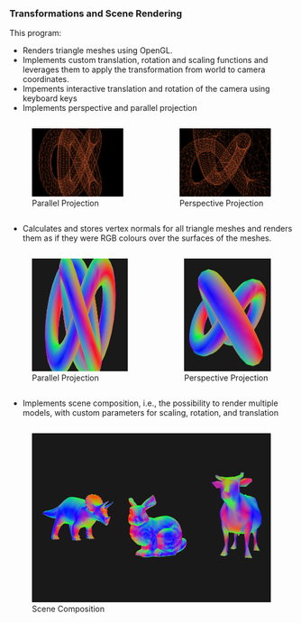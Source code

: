 ### Transformations and Scene Rendering

This program:
- Renders triangle meshes using OpenGL. 
- Implements custom translation, rotation and scaling functions and leverages them to apply the transformation from world to camera coordinates.
- Impements interactive translation and rotation of the camera using keyboard keys
- Implements perspective and parallel projection
 
<div style="display: flex; justify-content: center; gap: 20px;">
    <figure>
  <img src="assets/par.png" alt="Parallel Projection" width="250">
  <figcaption>Parallel Projection</figcaption>
    </figure>
    <figure>
  <img src="assets/pers.png" alt="Perspective Projection" width="250">
    <figcaption>Perspective Projection</figcaption>
      </figure>
</div>

- Calculates and stores vertex normals for all triangle meshes and renders them as if they were RGB colours over the surfaces of the meshes.

<div style="display: flex; justify-content: center; gap: 20px;">
    <figure>
  <img src="assets/pers_rgb.png" alt="Parallel Projection" height="200">
  <figcaption>Parallel Projection</figcaption>
    </figure>
    <figure>
  <img src="assets/par_rgb.png" alt="Perspective Projection" height="200">
    <figcaption>Perspective Projection</figcaption>
      </figure>
</div>

- Implements scene composition, i.e., the possibility to render multiple models, with custom parameters for scaling, rotation, and translation

<div style="display: flex; justify-content: center; gap: 20px;">
    <figure>
  <img src="assets/scene.png" alt="Parallel Projection" height="300">
  <figcaption>Scene Composition</figcaption>
    </figure>
</div>
